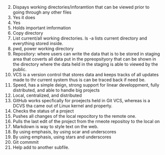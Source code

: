 2. Dispays working directories/inforamtion that can be viewed prior to going through any other files
3. Yes it does
4. Yes
5. Holds important imformation
6. Copy directory
7. List current/all working directories. ls -a lists current directory and everything stored inside.
8. pwd, power working directory
9. Repository: where users can write the data that is to be stored in staging area that coverts all data put in the ppreopsityory that can be shown in the directory where the data held in the staging is able to viewed by the public.
10. VCS is a version control that stores data and keeps tracks of all updates made to thr current system thus is can be traced back if need be.
11.  Speed, has a simple deign, strong support for linear developpment, fully distributed, and able to handle big projects
12. Local, centralized, and distributed
13. GitHub works specfically for proejects held in Git VCS, whereas is a DCVS tha came out of Linux kernel and property.
14. Checks the status of a project
15. Pushes all changes of the local repocitory to the remote one.
16. Pulls the last edit of the project from the rmeote repositoy to the local on
17. Markdown is way to style text on the web.
18. By using emphasis, by using scar and underscores
19. By using emphasis, using stars and underscores
20. Git commmit
21. Help add to another subfile.
   
  
